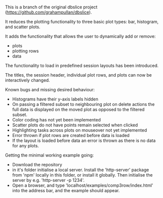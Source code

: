 This is a branch of the original dbslice project (https://github.com/grahampullan/dbslice).

It reduces the plotting functionality to three basic plot types: bar, histogram, and scatter plots. 

It adds the functionality that allows the user to dynamically add or remove:
- plots
- plotting rows
- data

The functionality to load in predefined session layouts has been introduced.

The titles, the session header, individual plot rows, and plots can now be interactively changed.

Known bugs and missing desired behaviour:
- Histograms have their y-axis labels hidden
- On passing a filtered subset to neighbouring plot on delete actions the full data is displayed on the moved plot as opposed to the filtered subset.
- Color coding has not yet been implemented
- Scatter plots do not have points remain selected when clicked
- Highlighting tasks across plots on mouseover not yet implemented
- Error thrown if plot rows are created before data is loaded
- If the layout is loaded before data an error is thrown as there is no data for any plots.


Getting the minimal working example going:
- Download the repository
- in it's folder initialise a local server. Install the 'http-server' package from 'npm' locally in this folder, or install it globally. Then initialise the server by e.g. 'http-server -p 1234'. 
- Open a browser, and type 'localhost/examples/comp3row/index.html' into the address bar, and the example should appear.
